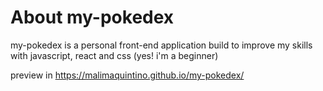 # About my-pokedex 
my-pokedex is a personal front-end application build to improve my skills with javascript, react and css (yes! i'm a beginner) 

preview in https://malimaquintino.github.io/my-pokedex/